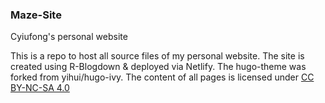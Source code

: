 ### Maze-Site
Cyiufong's personal website

This is a repo to host all source files of my personal website. The site is created using R-Blogdown & deployed via Netlify. The hugo-theme was forked from yihui/hugo-ivy. The content of all pages is licensed under [CC BY-NC-SA 4.0](http://creativecommons.org/licenses/by-nc-sa/4.0/)




